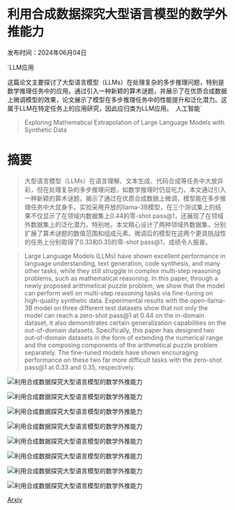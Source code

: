 # 利用合成数据探究大型语言模型的数学外推能力

发布时间：2024年06月04日

`LLM应用

这篇论文主要探讨了大型语言模型（LLMs）在处理复杂的多步推理问题，特别是数学推理任务中的应用。通过引入一种新颖的算术谜题，并展示了在优质合成数据上微调模型的效果，论文展示了模型在多步推理任务中的性能提升和泛化潜力。这属于LLM在特定任务上的应用研究，因此应归类为LLM应用。` `人工智能`

> Exploring Mathematical Extrapolation of Large Language Models with Synthetic Data

# 摘要

> 大型语言模型（LLMs）在语言理解、文本生成、代码合成等任务中大放异彩，但在处理复杂的多步推理问题，如数学推理时仍显吃力。本文通过引入一种新颖的算术谜题，揭示了通过在优质合成数据上微调，模型能在多步推理任务中大显身手。实验采用开放的llama-3B模型，在三个测试集上的结果不仅显示了在领域内数据集上0.44的零-shot pass@1，还展现了在领域外数据集上的泛化潜力。特别地，本文精心设计了两种领域外数据集，分别扩展了算术谜题的数值范围和组成元素。微调后的模型在这两个更具挑战性的任务上分别取得了0.33和0.35的零-shot pass@1，成绩令人振奋。

> Large Language Models (LLMs) have shown excellent performance in language understanding, text generation, code synthesis, and many other tasks, while they still struggle in complex multi-step reasoning problems, such as mathematical reasoning. In this paper, through a newly proposed arithmetical puzzle problem, we show that the model can perform well on multi-step reasoning tasks via fine-tuning on high-quality synthetic data. Experimental results with the open-llama-3B model on three different test datasets show that not only the model can reach a zero-shot pass@1 at 0.44 on the in-domain dataset, it also demonstrates certain generalization capabilities on the out-of-domain datasets. Specifically, this paper has designed two out-of-domain datasets in the form of extending the numerical range and the composing components of the arithmetical puzzle problem separately. The fine-tuned models have shown encouraging performance on these two far more difficult tasks with the zero-shot pass@1 at 0.33 and 0.35, respectively.

![利用合成数据探究大型语言模型的数学外推能力](../../../paper_images/2406.02100/dn.png)

![利用合成数据探究大型语言模型的数学外推能力](../../../paper_images/2406.02100/dx.png)

![利用合成数据探究大型语言模型的数学外推能力](../../../paper_images/2406.02100/DPL.png)

![利用合成数据探究大型语言模型的数学外推能力](../../../paper_images/2406.02100/DTL.png)

![利用合成数据探究大型语言模型的数学外推能力](../../../paper_images/2406.02100/loss.png)

![利用合成数据探究大型语言模型的数学外推能力](../../../paper_images/2406.02100/zeroshot.png)

![利用合成数据探究大型语言模型的数学外推能力](../../../paper_images/2406.02100/x1.png)

![利用合成数据探究大型语言模型的数学外推能力](../../../paper_images/2406.02100/x2.png)

[Arxiv](https://arxiv.org/abs/2406.02100)